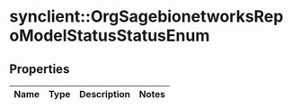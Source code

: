 # synclient::OrgSagebionetworksRepoModelStatusStatusEnum


## Properties
Name | Type | Description | Notes
------------ | ------------- | ------------- | -------------


